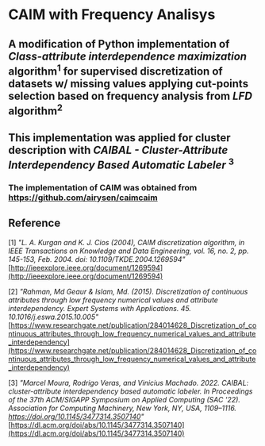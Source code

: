 CAIM with Frequency Analisys
=====

## A modification of Python implementation of *Class-attribute interdependence maximization* algorithm<sup>1</sup> for supervised discretization of datasets w/ missing values applying cut-points selection based on frequency analysis from *LFD* algorithm<sup>2</sup>
## This implementation was applied for cluster description with *CAIBAL - Cluster-Attribute Interdependency Based Automatic Labeler* <sup>3</sup>
### The implementation of CAIM was obtained from https://github.com/airysen/caimcaim
Reference
----------
[1] *"L. A. Kurgan and K. J. Cios (2004), CAIM discretization algorithm, in IEEE Transactions on Knowledge and Data Engineering, vol. 16, no. 2, pp. 145-153, Feb. 2004. doi: 10.1109/TKDE.2004.1269594"*
[http://ieeexplore.ieee.org/document/1269594](http://ieeexplore.ieee.org/document/1269594)

[2] *"Rahman, Md Geaur & Islam, Md. (2015). Discretization of continuous attributes through low frequency numerical values and attribute interdependency. Expert Systems with Applications. 45. 10.1016/j.eswa.2015.10.005"*
[https://www.researchgate.net/publication/284014628_Discretization_of_continuous_attributes_through_low_frequency_numerical_values_and_attribute_interdependency](https://www.researchgate.net/publication/284014628_Discretization_of_continuous_attributes_through_low_frequency_numerical_values_and_attribute_interdependency)

[3] *"Marcel Moura, Rodrigo Veras, and Vinicius Machado. 2022. CAIBAL: cluster-attribute interdependency based automatic labeler. In Proceedings of the 37th ACM/SIGAPP Symposium on Applied Computing (SAC '22). Association for Computing Machinery, New York, NY, USA, 1109–1116. https://doi.org/10.1145/3477314.3507140"*
[https://dl.acm.org/doi/abs/10.1145/3477314.3507140](https://dl.acm.org/doi/abs/10.1145/3477314.3507140)
